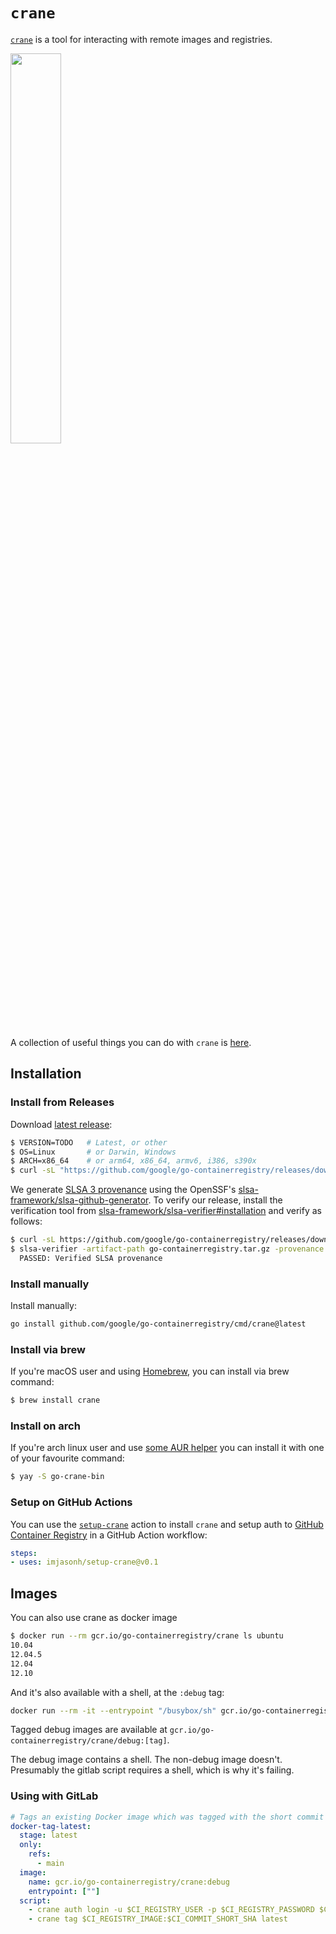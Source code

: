 # `crane`

[`crane`](doc/crane.md) is a tool for interacting with remote images
and registries.

<img src="../../images/crane.png" width="40%">

A collection of useful things you can do with `crane` is [here](recipes.md).

## Installation

### Install from Releases
Download [latest release](https://github.com/google/go-containerregistry/releases/latest):

```sh
$ VERSION=TODO   # Latest, or other
$ OS=Linux       # or Darwin, Windows
$ ARCH=x86_64    # or arm64, x86_64, armv6, i386, s390x
$ curl -sL "https://github.com/google/go-containerregistry/releases/download/v${VERSION}/go-containerregistry_${VERSION}_${OS}_${ARCH}.tar.gz" > go-containerregistry.tar.gz
```

We generate [SLSA 3 provenance](https://slsa.dev) using the OpenSSF's [slsa-framework/slsa-github-generator](https://github.com/slsa-framework/slsa-github-generator). To verify our release, install the verification tool from [slsa-framework/slsa-verifier#installation](https://github.com/slsa-framework/slsa-verifier#installation) and verify as follows:

```sh
$ curl -sL https://github.com/google/go-containerregistry/releases/download/v${VERSION}/attestation.intoto.jsonl > provenance.intoto.jsonl
$ slsa-verifier -artifact-path go-containerregistry.tar.gz -provenance provenance.intoto.jsonl -source github.com/google/go-containerregistry -tag "v${VERSION}"
  PASSED: Verified SLSA provenance
```

### Install manually
Install manually:

```sh
go install github.com/google/go-containerregistry/cmd/crane@latest
```

### Install via brew

If you're macOS user and using [Homebrew](https://brew.sh/), you can install via brew command:

```sh
$ brew install crane
```

### Install on arch

If you're arch linux user and use [some AUR
helper](https://wiki.archlinux.org/index.php/AUR_helpers) you can install it with one of
your favourite command:

```sh
$ yay -S go-crane-bin
```

### Setup on GitHub Actions

You can use the [`setup-crane`](https://github.com/imjasonh/setup-crane) action
to install `crane` and setup auth to [GitHub Container
Registry](https://github.com/features/packages) in a GitHub Action workflow:

```yaml
steps:
- uses: imjasonh/setup-crane@v0.1
```

## Images

You can also use crane as docker image

```sh
$ docker run --rm gcr.io/go-containerregistry/crane ls ubuntu
10.04
12.04.5
12.04
12.10
```

And it's also available with a shell, at the `:debug` tag:

```sh
docker run --rm -it --entrypoint "/busybox/sh" gcr.io/go-containerregistry/crane:debug
```

Tagged debug images are available at `gcr.io/go-containerregistry/crane/debug:[tag]`.

The debug image contains a shell. The non-debug image doesn't. Presumably the gitlab script requires a shell, which is why it's failing.

### Using with GitLab

```yaml
# Tags an existing Docker image which was tagged with the short commit hash with the tag 'latest'
docker-tag-latest:
  stage: latest
  only:
    refs:
      - main
  image:
    name: gcr.io/go-containerregistry/crane:debug
    entrypoint: [""]
  script:
    - crane auth login -u $CI_REGISTRY_USER -p $CI_REGISTRY_PASSWORD $CI_REGISTRY
    - crane tag $CI_REGISTRY_IMAGE:$CI_COMMIT_SHORT_SHA latest
```
